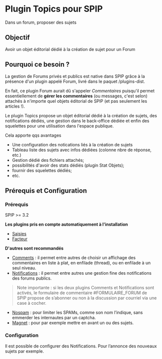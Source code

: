 # Plugin Topics pour SPIP
Dans un forum, proposer des sujets

## Objectif
Avoir un objet éditorial dédié à la création de sujet pour un Forum

## Pourquoi ce besoin ?
La gestion de Forums privés et publics est native dans SPIP grâce à la présence d'un plugin appelé Forum, livré dans le paquet /plugins-dist.

En fait, ce plugin Forum aurait dû s'appeler *Commentaires* puisqu'il permet essentiellement de **gérer les commentaires** (ou messages, c'est selon) attachés à n'importe quel objets éditorial de SPIP (et pas seulement les articles !).


Le plugin Topics propose un objet éditorial dédié à la création de sujets, des notifications dédiés, une gestion dans le back-office dédiée et enfin des squelettes pour une utilisation dans l'espace publique.

Cela apporte qqs avantages
* Une configuration des notications liés à la création de sujets
* Tableau liste des sujets avec infos dédiées (colonne nbre de réponse, etc.)
* Gestion dédié des fichiers attachés;
* possibilités d'avoir des stats dédiés (plugin Stat Objets);
* fournir des squelettes dédiés;
* etc.

## Prérequis et Configuration

### Prérequis
SPIP >= 3.2

**Les plugins pris en compte automatiquement à l'installation**
* [Saisies]()
* [Facteur]()

**D'autres sont recommandés**
* [Comments](https://contrib.spip.net/Comment-3-pour-SPIP-3) : il permet entre autres de choisir un affichage des commentaires en liste à plat, en enfilade (thread), ou en enfilade à un seul niveau.
* [Notifications](https://contrib.spip.net/Notifications) : il permet entre autres une gestion fine des notifications des forums publics.
> Note importante : si les deux plugins Comments et Notifications sont activés, le formulaire de commentaire #FORMULAIRE_FORUM de SPIP propose de s’abonner ou non à la discussion par courriel via une case à cocher.

* [Nospam](https://contrib.spip.net/NoSPAM) : pour limiter les SPAMs, comme son nom l’indique, sans emmerder les internautes par un captcha.
* [Magnet](https://contrib.spip.net/magnet) : pour par exemple mettre en avant un ou des sujets.



### Configuration
Il est possible de configurer des Notifications.
Pour l’annonce des nouveaux sujets par exemple.

